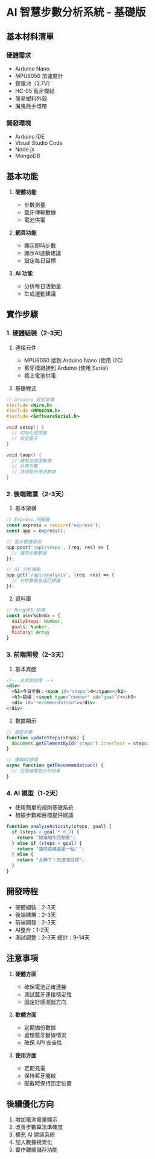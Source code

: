 # AI 智慧步數分析系統 - 基礎版

## 基本材料清單
### 硬體需求
- Arduino Nano
- MPU6050 加速度計
- 鋰電池（3.7V）
- HC-05 藍牙模組
- 簡易塑料外殼
- 魔鬼氈手環帶

### 開發環境
- Arduino IDE
- Visual Studio Code
- Node.js
- MongoDB

## 基本功能
1. **硬體功能**
   - 步數測量
   - 藍牙傳輸數據
   - 電池供電

2. **網頁功能**
   - 顯示即時步數
   - 顯示AI運動建議
   - 設定每日目標

3. **AI 功能**
   - 分析每日活動量
   - 生成運動建議

## 實作步驟

### 1. 硬體組裝（2-3天）
1. 連接元件
   - MPU6050 接到 Arduino Nano (使用 I2C)
   - 藍牙模組接到 Arduino (使用 Serial)
   - 接上電池供電

2. 基礎程式
```cpp
// Arduino 程式架構
#include <Wire.h>
#include <MPU6050.h>
#include <SoftwareSerial.h>

void setup() {
  // 初始化感測器
  // 設定藍牙
}

void loop() {
  // 讀取加速度數據
  // 計算步數
  // 透過藍牙傳送數據
}
```

### 2. 後端建置（2-3天）
1. 基本架構
```javascript
// Express 伺服器
const express = require('express');
const app = express();

// 藍牙數據接收
app.post('/api/steps', (req, res) => {
  // 儲存步數數據
});

// AI 分析端點
app.get('/api/analysis', (req, res) => {
  // 分析數據並返回建議
});
```

2. 資料庫
```javascript
// MongoDB 結構
const userSchema = {
  dailySteps: Number,
  goals: Number,
  history: Array
}
```

### 3. 前端開發（2-3天）
1. 基本頁面
```html
<!-- 主頁面結構 -->
<div>
  <h2>今日步數：<span id="steps">0</span></h2>
  <h3>目標：<input type="number" id="goal"/></h3>
  <div id="recommendation"></div>
</div>
```

2. 數據顯示
```javascript
// 更新步數
function updateSteps(steps) {
  document.getElementById('steps').innerText = steps;
}

// 獲取AI建議
async function getRecommendation() {
  // 從後端獲取分析結果
}
```

### 4. AI 模型（1-2天）
- 使用簡單的規則基礎系統
- 根據步數和目標提供建議
```javascript
function analyzeActivity(steps, goal) {
  if (steps < goal * 0.3) {
    return "建議增加活動量";
  } else if (steps < goal) {
    return "達成目標還差一點！";
  } else {
    return "太棒了！已達成目標";
  }
}
```

## 開發時程
- 硬體組裝：2-3天
- 後端建置：2-3天
- 前端開發：2-3天
- AI整合：1-2天
- 測試調整：2-3天
總計：9-14天

## 注意事項
1. **硬體方面**
   - 確保電池正確連接
   - 測試藍牙連接穩定性
   - 固定好感測器方向

2. **軟體方面**
   - 定期備份數據
   - 處理藍牙斷線情況
   - 確保 API 安全性

3. **使用方面**
   - 定期充電
   - 保持藍牙開啟
   - 配戴時保持固定位置

## 後續優化方向
1. 增加電池電量顯示
2. 改善步數算法準確度
3. 擴充 AI 建議系統
4. 加入數據視覺化
5. 實作離線儲存功能
